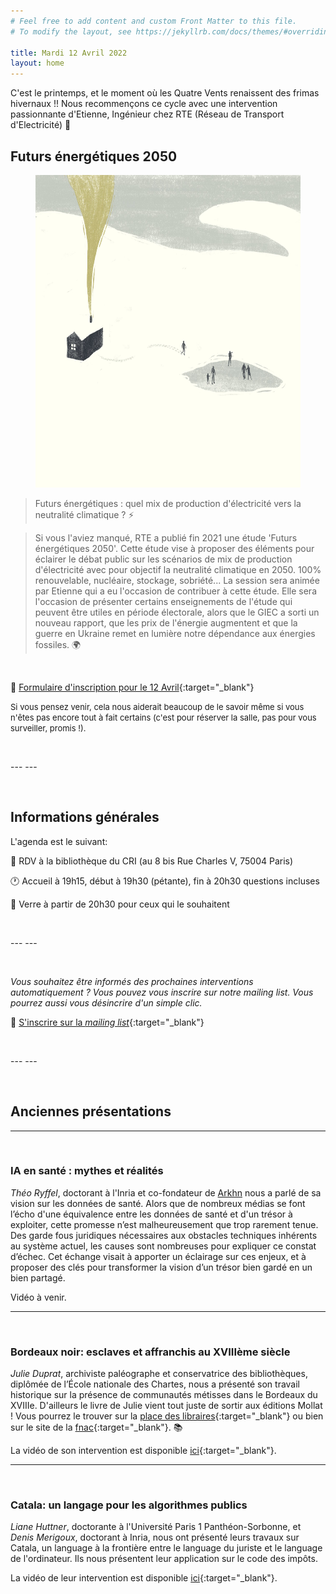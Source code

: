 ```yaml
---
# Feel free to add content and custom Front Matter to this file.
# To modify the layout, see https://jekyllrb.com/docs/themes/#overriding-theme-defaults

title: Mardi 12 Avril 2022
layout: home
---
```


C'est le printemps, et le moment où les Quatre Vents renaissent des frimas hivernaux !! Nous recommençons ce cycle avec une intervention passionnante d'Etienne, Ingénieur chez RTE (Réseau de Transport d'Electricité) 🥁


## Futurs énergétiques 2050


<figure class="item">
<div style="text-align: center"><img src="etienne.jpeg" height="500" /></div>
  <figcaption class="name visuals"></figcaption>
</figure>

> Futurs énergétiques : quel mix de production d'électricité vers la neutralité climatique ? ⚡️

>Si vous l'aviez manqué, RTE a publié fin 2021 une étude 'Futurs énergétiques 2050'. Cette étude vise à proposer des éléments pour éclairer le débat public sur les scénarios de mix de production d'électricité avec pour objectif la neutralité climatique en 2050. 100% renouvelable, nucléaire, stockage, sobriété... La session sera animée par Etienne qui a eu l'occasion de contribuer à cette étude. Elle sera l'occasion de présenter certains enseignements de l'étude qui peuvent être utiles en période électorale, alors que le GIEC a sorti un nouveau rapport, que les prix de l'énergie augmentent et que la guerre en Ukraine remet en lumière notre dépendance aux énergies fossiles.  🌍



<p>&nbsp;</p>


📝 [Formulaire d'inscription pour le 12 Avril](https://forms.gle/t9CGXaTzHweasaXC6){:target="_blank"}

<font size="2">  Si vous pensez venir, cela nous aiderait beaucoup de le savoir même si vous n'êtes pas encore tout à fait certains (c'est pour réserver la salle, pas pour vous surveiller, promis !).  </font>

<p>&nbsp;</p>
---
---

<p>&nbsp;</p>

## Informations générales 

L'agenda est le suivant:

📍 RDV à la bibliothèque du CRI (au 8 bis Rue Charles V, 75004 Paris)

🕐 Accueil à 19h15, début à 19h30 (pétante), fin à 20h30 questions incluses

🍷 Verre à partir de 20h30 pour ceux qui le souhaitent

<p>&nbsp;</p>
---
---

<p>&nbsp;</p>

*Vous souhaitez être informés des prochaines interventions automatiquement ? Vous pouvez vous inscrire sur notre mailing list. Vous pourrez aussi vous désincrire d'un simple clic.*

📝 [S'inscrire sur la *mailing list*](https://forms.gle/FN4UTvceSnc6Zb9K7){:target="_blank"}

<p>&nbsp;</p>
---
---
<p>&nbsp;</p>

## Anciennes présentations

***
<p>&nbsp;</p>


### IA en santé : mythes et réalités

*Théo Ryffel*, doctorant à l'Inria et co-fondateur de [Arkhn](https://arkhn.com/) nous a parlé de sa vision sur les données de santé. Alors que de nombreux médias se font l’écho d'une équivalence entre les données de santé et d'un trésor à exploiter, cette promesse n’est malheureusement que trop rarement tenue. Des garde fous juridiques nécessaires aux obstacles techniques inhérents au système actuel, les causes sont nombreuses pour expliquer ce constat d’échec. Cet échange visait à apporter un éclairage sur ces enjeux, et à proposer des clés pour transformer la vision d’un trésor bien gardé en un bien partagé.

Vidéo à venir.


***
<p>&nbsp;</p>

### Bordeaux noir: esclaves et affranchis au XVIIIème siècle

*Julie Duprat*, archiviste paléographe et conservatrice des bibliothèques, diplômée de l’École nationale des Chartes, nous a présenté son travail historique sur la présence de communautés métisses dans le Bordeaux du XVIIIe. D'ailleurs le livre de Julie vient tout juste de sortir aux éditions Mollat ! Vous pourrez le trouver sur la [place des libraires](https://www.placedeslibraires.fr/livre/9782358770262-bordeaux-metisse-esclaves-et-affranchis-du-xviiie-a-l-empire-julie-duprat/){:target="_blank"} ou bien sur le site de la [fnac](https://livre.fnac.com/a16180917/Julie-Duprat-Bordeaux-Metisse-Esclaves-et-Affranchis-du-XVIIIe-a-l-Empire){:target="_blank"}. 📚

La vidéo de son intervention est disponible [ici](https://www.youtube.com/watch?v=L2z1XNOh1Fw){:target="_blank"}.
 
***
<p>&nbsp;</p>

### Catala: un langage pour les algorithmes publics

*Liane Huttner*, doctorante à l'Université Paris 1 Panthéon-Sorbonne, et *Denis Merigoux*, doctorant à Inria, nous ont présenté leurs travaux sur Catala, un language à la frontière entre le language du juriste et le language de l'ordinateur. Ils nous présentent leur application sur le code des impôts.

La vidéo de leur intervention est disponible [ici](https://www.youtube.com/watch?v=xTI6NS6vNfY){:target="_blank"}.